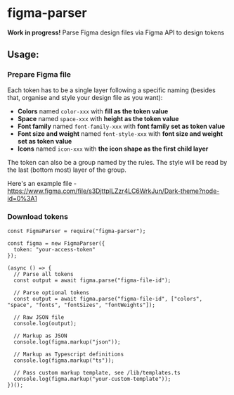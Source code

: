 # figma-parser

**Work in progress!**
Parse Figma design files via Figma API to design tokens

## Usage:

### Prepare Figma file

Each token has to be a single layer following a specific naming (besides that, organise and style your design file as you want):

-   **Colors** named `color-xxx` with **fill as the token value**
-   **Space** named `space-xxx` with **height as the token value**
-   **Font family** named `font-family-xxx` with **font family set as token value**
-   **Font size and weight** named `font-style-xxx` with **font size and weight set as token value**
-   **Icons** named `icon-xxx` with **the icon shape as the first child layer**

The token can also be a group named by the rules. The style will be read by the last (bottom most) layer of the group.

Here's an example file - https://www.figma.com/file/s3DjttpILZzr4LC6WrkJun/Dark-theme?node-id=0%3A1

### Download tokens

```
const FigmaParser = require("figma-parser");

const figma = new FigmaParser({
  token: "your-access-token"
});

(async () => {
  // Parse all tokens
  const output = await figma.parse("figma-file-id");

  // Parse optional tokens
  const output = await figma.parse("figma-file-id", ["colors", "space", "fonts", "fontSizes", "fontWeights"]);

  // Raw JSON file
  console.log(output);

  // Markup as JSON
  console.log(figma.markup("json"));

  // Markup as Typescript definitions
  console.log(figma.markup("ts"));

  // Pass custom markup template, see /lib/templates.ts
  console.log(figma.markup("your-custom-template"));
})();

```
